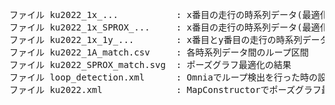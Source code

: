 <pre>
ファイル ku2022_1x_...           : x番目の走行の時系列データ(最適化前)
ファイル ku2022_1x_SPROX_...     : x番目の走行の時系列データ(最適化後)
ファイル ku2022_1x_1y_...        : x番目とy番目の走行の時系列データ間のループ検出とポーズグラフ最適化の結果
ファイル ku2022_1A_match.csv     : 各時系列データ間のループ区間
ファイル ku2022_SPROX_match.svg  : ポーズグラフ最適化の結果
ファイル loop_detection.xml      : Omniaでループ検出を行った時の設定
ファイル ku2022.xml              : MapConstructorでポーズグラフ最適化を行った時の設定
<pre>
